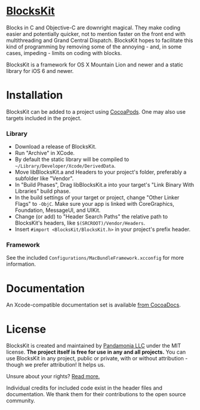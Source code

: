 [BlocksKit](http://pandamonia.github.com/BlocksKit)
===================================================

Blocks in C and Objective-C are downright magical.  They make coding easier and potentially quicker, not to mention faster on the front end with multithreading and Grand Central Dispatch.  BlocksKit hopes to facilitate this kind of programming by removing some of the annoying - and, in some cases, impeding - limits on coding with blocks.

BlocksKit is a framework for OS X Mountain Lion and newer and a static library for iOS 6 and newer.

Installation
============

BlocksKit can be added to a project using [CocoaPods](https://github.com/cocoapods/cocoapods). One may also use targets included in the project.

### Library

* Download a release of BlocksKit.
* Run "Archive" in XCode.
* By default the static library will be compiled to `~/Library/Developer/Xcode/DerivedData`.
* Move libBlocksKit.a and Headers to your project's folder, preferably a subfolder like "Vendor".
* In "Build Phases", Drag libBlocksKit.a into your target's "Link Binary With Libraries" build phase. 
* In the build settings of your target or project, change "Other Linker Flags" to `-ObjC`. Make sure your app is linked with CoreGraphics, Foundation, MessageUI, and UIKit.
* Change (or add) to "Header Search Paths" the relative path to BlocksKit's headers, like `$(SRCROOT)/Vendor/Headers`.
* Insert `#import <BlocksKit/BlocksKit.h>` in your project's prefix header.

### Framework

See the included `Configurations/MacBundleFramework.xcconfig` for more information.

Documentation
=============

An Xcode-compatible documentation set is available [from CocoaDocs](http://cocoadocs.org/docsets/BlocksKit/).

License
=======

BlocksKit is created and maintained by [Pandamonia LLC](https://github.com/pandamonia) under the MIT license.  **The project itself is free for use in any and all projects.**  You can use BlocksKit in any project, public or private, with or without attribution - though we prefer attribution! It helps us.

Unsure about your rights?  [Read more.](http://pandamonia.github.io/BlocksKit/index.html#license)

Individual credits for included code exist in the header files and documentation. We thank them for their contributions to the open source community.
